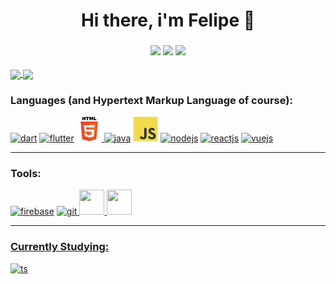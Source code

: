 <h1 align="center">Hi there, i'm Felipe 👋</h1>

<h3 align="center">
<a href="https://www.facebook.com/felipenario.s/" target="_blank"><img src="https://img.shields.io/badge/Facebook-1877F2?style=for-the-badge&logo=facebook&logoColor=white"></a>
<a href="https://www.instagram.com/felipenario/" target="_blank"><img src="https://img.shields.io/badge/Instagram-E4405F?style=for-the-badge&logo=instagram&logoColor=white"></a>
<a href="https://www.linkedin.com/in/felipenario/" target="_blank"><img src="https://img.shields.io/badge/LinkedIn-0077B5?style=for-the-badge&logo=linkedin&logoColor=white"></a>
</h3>

<a href="https://github.com/felipenario/github-readme-stats">
  <img align="center" src="https://github-readme-stats.vercel.app/api?username=felipenario&show_icons=true&theme=radical" />
</a>
<a href="https://github.com/felipenario/convoychat">
  <img align="center" src="https://github-readme-stats.vercel.app/api/top-langs/?username=felipenario&layout=compact&theme=radical" />
</a>


<h3 align="left">Languages (and Hypertext Markup Language of course):</h3>
<a href="https://dart.dev/" target="_blank"> <img src="https://cdn.jsdelivr.net/gh/devicons/devicon/icons/dart/dart-original.svg" alt="dart" width="40" height="40"/></a>  
<a href="https://flutter.dev" target="_blank"><img src="https://www.vectorlogo.zone/logos/flutterio/flutterio-icon.svg" alt="flutter" width="40" height="40"/></a>
<a href="https://www.w3.org/html/" target="_blank"> <img src="https://raw.githubusercontent.com/devicons/devicon/master/icons/html5/html5-original-wordmark.svg" alt="html5" width="40" height="40"/>
<a href="https://www.java.com/pt-BR/" target="_blank"> <img src="https://cdn.jsdelivr.net/gh/devicons/devicon/icons/java/java-original.svg" alt="java" width="40" height="40"/></a>
<a href="https://developer.mozilla.org/en-US/docs/Web/JavaScript" target="_blank"> <img src="https://raw.githubusercontent.com/devicons/devicon/master/icons/javascript/javascript-original.svg" alt="javascript" width="40" height="40"/></a>
<a href="https://nodejs.org" target="_blank"> <img src="https://cdn.jsdelivr.net/gh/devicons/devicon/icons/nodejs/nodejs-original.svg" alt="nodejs" width="40" height="40"/></a>
<a href="https://vuejs.org/" target="_blank"> <img src="https://cdn.jsdelivr.net/gh/devicons/devicon/icons/react/react-original.svg" alt="reactjs" width="40" height="40"/></a>
<a href="https://vuejs.org/" target="_blank"> <img src="https://cdn.jsdelivr.net/gh/devicons/devicon/icons/vuejs/vuejs-original.svg" alt="vuejs" width="40" height="40"/></a>
  
----
  
<h3 align="left">Tools:</h3>
<a href="https://firebase.google.com/?hl=pt" target="_blank"> <img src="https://cdn.jsdelivr.net/gh/devicons/devicon/icons/firebase/firebase-plain.svg" alt="firebase" width="40" height="40"/></a> 
<a href="https://git-scm.com/" target="_blank"><img src="https://www.vectorlogo.zone/logos/git-scm/git-scm-icon.svg" alt="git" width="40" height="40"/>
<a href="https://www.mongodb.com/pt-br" target="_blank"><img src="https://cdn.jsdelivr.net/gh/devicons/devicon/icons/mongodb/mongodb-original.svg" "alt="mongodb" width="40" height="40"/>
<a href="https://www.mongodb.com/pt-br" target="_blank"><img src="https://cdn.jsdelivr.net/gh/devicons/devicon/icons/postgresql/postgresql-original.svg" "alt="postgres" width="40" height="40"/>
  
----
  
<h3 align="left">Currently Studying:</h3>
<a href="https://www.typescriptlang.org/" target="_blank"> <img src="https://cdn.jsdelivr.net/gh/devicons/devicon/icons/typescript/typescript-original.svg" alt="ts" width="40" height="40"/></a>
